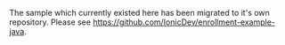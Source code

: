 The sample which currently existed here has been migrated to it's own repository.
Please see https://github.com/IonicDev/enrollment-example-java.

